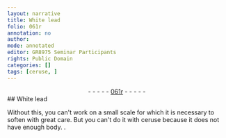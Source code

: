 ```yaml
---
layout: narrative
title: White lead
folio: 061r
annotation: no
author:
mode: annotated
editor: GR8975 Seminar Participants
rights: Public Domain
categories: []
tags: [ceruse, ]
---
```


 <div class="folio" align="center">- - - - - <a href="http://gallica.bnf.fr/ark:/12148/btv1b10500001g/f127.image" target="_blank">061r</a> - - - - - </div> 
## White lead

 
Without this, you can't work on a small scale for which it is necessary to soften with great care. But you can't do it with <span class="material">ceruse</span> because it does not have enough body.
. 